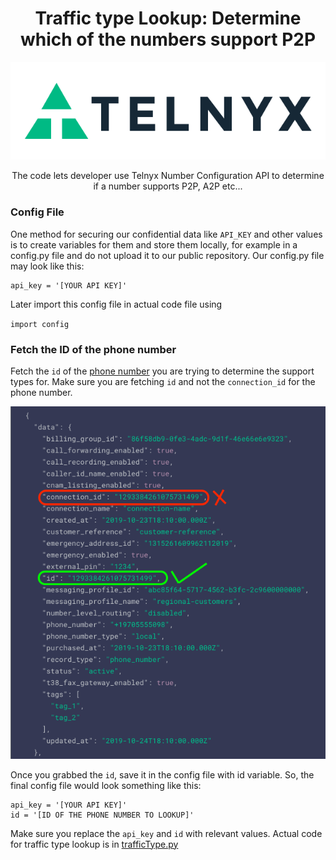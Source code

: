 <div align="center">

# Traffic type Lookup: Determine which of the numbers support P2P
![Telnyx](https://github.com/team-telnyx/devrel/blob/main/assets/img/logo-dark.png?raw=true)

The code lets developer use Telnyx Number Configuration API to determine if a number supports P2P, A2P etc...
</div>

### Config File
One method for securing our confidential data like `API_KEY` and other values is to create variables for them and store them locally, for example in a config.py file and do not upload it to our public repository. Our config.py file may look like this:
```
api_key = '[YOUR API KEY]'
```
Later import this config file in actual code file using 

`import config`

### Fetch the ID of the phone number
Fetch the `id` of the [phone number](https://developers.telnyx.com/docs/api/v2/numbers/Number-Configurations#listPhoneNumbers) you are trying to determine the support types for. 
Make sure you are fetching `id` and not the `connection_id` for the phone number. 

![Phone Number ID](img/phone_number_id.png)

Once you grabbed the `id`, save it in the config file with id variable. 
So, the final config file would look something like this:

```
api_key = '[YOUR API KEY]'
id = '[ID OF THE PHONE NUMBER TO LOOKUP]'
```

Make sure you replace the `api_key` and `id` with relevant values. 
Actual code for traffic type lookup is in [trafficType.py](trafficType.py)


